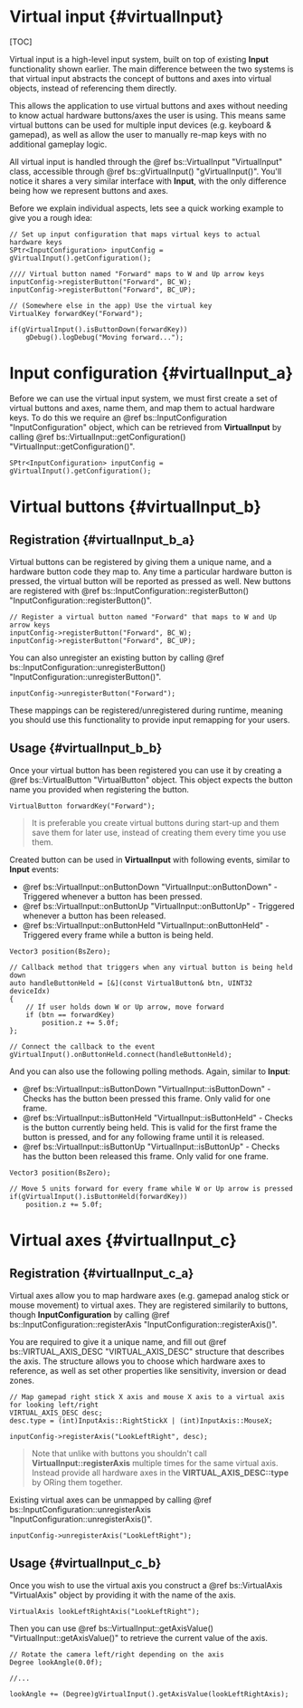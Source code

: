 Virtual input						{#virtualInput}
===============
[TOC]

Virtual input is a high-level input system, built on top of existing **Input** functionality shown earlier. The main difference between the two systems is that virtual input abstracts the concept of buttons and axes into virtual objects, instead of referencing them directly.

This allows the application to use virtual buttons and axes without needing to know actual hardware buttons/axes the user is using. This means same virtual buttons can be used for multiple input devices (e.g. keyboard & gamepad), as well as allow the user to manually re-map keys with no additional gameplay logic.

All virtual input is handled through the @ref bs::VirtualInput "VirtualInput" class, accessible through @ref bs::gVirtualInput() "gVirtualInput()". You'll notice it shares a very similar interface with **Input**, with the only difference being how we represent buttons and axes.

Before we explain individual aspects, lets see a quick working example to give you a rough idea:
~~~~~~~~~~~~~{.cpp}
// Set up input configuration that maps virtual keys to actual hardware keys
SPtr<InputConfiguration> inputConfig = gVirtualInput().getConfiguration();

//// Virtual button named "Forward" maps to W and Up arrow keys
inputConfig->registerButton("Forward", BC_W);
inputConfig->registerButton("Forward", BC_UP);

// (Somewhere else in the app) Use the virtual key
VirtualKey forwardKey("Forward");

if(gVirtualInput().isButtonDown(forwardKey))
	gDebug().logDebug("Moving forward...");
~~~~~~~~~~~~~

# Input configuration {#virtualInput_a}
Before we can use the virtual input system, we must first create a set of virtual buttons and axes, name them, and map them to actual hardware keys. To do this we require an @ref bs::InputConfiguration "InputConfiguration" object, which can be retrieved from **VirtualInput** by calling @ref bs::VirtualInput::getConfiguration() "VirtualInput::getConfiguration()".

~~~~~~~~~~~~~{.cpp}
SPtr<InputConfiguration> inputConfig = gVirtualInput().getConfiguration();
~~~~~~~~~~~~~

# Virtual buttons {#virtualInput_b}
## Registration {#virtualInput_b_a}
Virtual buttons can be registered by giving them a unique name, and a hardware button code they map to. Any time a particular hardware button is pressed, the virtual button will be reported as pressed as well. New buttons are registered with @ref bs::InputConfiguration::registerButton() "InputConfiguration::registerButton()".

~~~~~~~~~~~~~{.cpp}
// Register a virtual button named "Forward" that maps to W and Up arrow keys
inputConfig->registerButton("Forward", BC_W);
inputConfig->registerButton("Forward", BC_UP);
~~~~~~~~~~~~~

You can also unregister an existing button by calling @ref bs::InputConfiguration::unregisterButton() "InputConfiguration::unregisterButton()".

~~~~~~~~~~~~~{.cpp}
inputConfig->unregisterButton("Forward");
~~~~~~~~~~~~~

These mappings can be registered/unregistered during runtime, meaning you should use this functionality to provide input remapping for your users.

## Usage {#virtualInput_b_b}
Once your virtual button has been registered you can use it by creating a @ref bs::VirtualButton "VirtualButton" object. This object expects the button name you provided when registering the button.

~~~~~~~~~~~~~{.cpp}
VirtualButton forwardKey("Forward");
~~~~~~~~~~~~~

> It is preferable you create virtual buttons during start-up and them save them for later use, instead of creating them every time you use them.

Created button can be used in **VirtualInput** with following events, similar to **Input** events:
 - @ref bs::VirtualInput::onButtonDown "VirtualInput::onButtonDown" - Triggered whenever a button has been pressed.
 - @ref bs::VirtualInput::onButtonUp "VirtualInput::onButtonUp" - Triggered whenever a button has been released.
 - @ref bs::VirtualInput::onButtonHeld "VirtualInput::onButtonHeld" - Triggered every frame while a button is being held.
 
~~~~~~~~~~~~~{.cpp}
Vector3 position(BsZero);

// Callback method that triggers when any virtual button is being held down
auto handleButtonHeld = [&](const VirtualButton& btn, UINT32 deviceIdx)
{
	// If user holds down W or Up arrow, move forward
	if (btn == forwardKey)
		position.z += 5.0f;
};

// Connect the callback to the event
gVirtualInput().onButtonHeld.connect(handleButtonHeld);
~~~~~~~~~~~~~

And you can also use the following polling methods. Again, similar to **Input**:
 - @ref bs::VirtualInput::isButtonDown "VirtualInput::isButtonDown" - Checks has the button been pressed this frame. Only valid for one frame.
 - @ref bs::VirtualInput::isButtonHeld "VirtualInput::isButtonHeld" - Checks is the button currently being held. This is valid for the first frame the button is pressed, and for any following frame until it is released.
 - @ref bs::VirtualInput::isButtonUp "VirtualInput::isButtonUp" - Checks has the button been released this frame. Only valid for one frame.

~~~~~~~~~~~~~{.cpp}
Vector3 position(BsZero);

// Move 5 units forward for every frame while W or Up arrow is pressed
if(gVirtualInput().isButtonHeld(forwardKey))
	position.z += 5.0f;
~~~~~~~~~~~~~

# Virtual axes {#virtualInput_c}
## Registration {#virtualInput_c_a}
Virtual axes allow you to map hardware axes (e.g. gamepad analog stick or mouse movement) to virtual axes. They are registered similarily to buttons, though **InputConfiguration** by calling @ref bs::InputConfiguration::registerAxis "InputConfiguration::registerAxis()". 

You are required to give it a unique name, and fill out @ref bs::VIRTUAL_AXIS_DESC "VIRTUAL_AXIS_DESC" structure that describes the axis. The structure allows you to choose which hardware axes to reference, as well as set other properties like sensitivity, inversion or dead zones.

~~~~~~~~~~~~~{.cpp}
// Map gamepad right stick X axis and mouse X axis to a virtual axis for looking left/right
VIRTUAL_AXIS_DESC desc;
desc.type = (int)InputAxis::RightStickX | (int)InputAxis::MouseX;

inputConfig->registerAxis("LookLeftRight", desc);
~~~~~~~~~~~~~

> Note that unlike with buttons you shouldn't call **VirtualInput::registerAxis** multiple times for the same virtual axis. Instead provide all hardware axes in the **VIRTUAL_AXIS_DESC::type** by ORing them together.

Existing virtual axes can be unmapped by calling @ref bs::InputConfiguration::unregisterAxis "InputConfiguration::unregisterAxis()".

~~~~~~~~~~~~~{.cpp}
inputConfig->unregisterAxis("LookLeftRight");
~~~~~~~~~~~~~

## Usage {#virtualInput_c_b}
Once you wish to use the virtual axis you construct a @ref bs::VirtualAxis "VirtualAxis" object by providing it with the name of the axis.
~~~~~~~~~~~~~{.cpp}
VirtualAxis lookLeftRightAxis("LookLeftRight");
~~~~~~~~~~~~~

Then you can use @ref bs::VirtualInput::getAxisValue() "VirtualInput::getAxisValue()" to retrieve the current value of the axis.

~~~~~~~~~~~~~{.cpp}
// Rotate the camera left/right depending on the axis
Degree lookAngle(0.0f);

//...

lookAngle += (Degree)gVirtualInput().getAxisValue(lookLeftRightAxis);
~~~~~~~~~~~~~